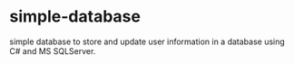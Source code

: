 # simple-database
simple database to store and update user information in a database using C# and MS SQLServer.
